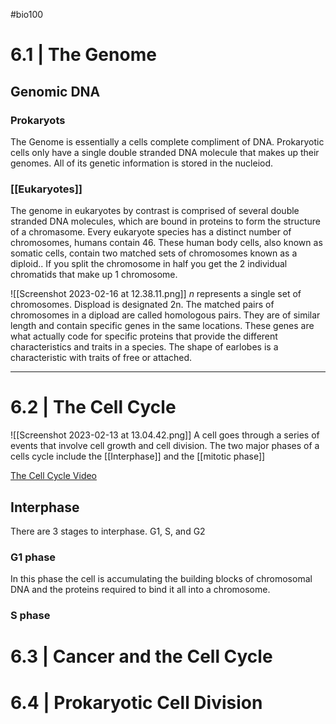 #bio100 

# 6.1 | The Genome

## Genomic DNA

### Prokaryots
The Genome is essentially a cells complete compliment of DNA. Prokaryotic cells only have a single double stranded DNA molecule that makes up their genomes. All of its genetic information is stored in the nucleiod.

### [[Eukaryotes]]
The genome in eukaryotes by contrast is comprised of several double stranded DNA molecules, which are bound in proteins to form the structure of a chromasome. Every eukaryote species has a distinct number of chromosomes, humans contain 46. These human body cells, also known as somatic cells, contain two matched sets of chromosomes known as a diploid.. If you split the chromosome in half you get the 2 individual chromatids that make up 1 chromosome. 


![[Screenshot 2023-02-16 at 12.38.11.png]]
*n* represents a single set of chromosomes. Dispload is designated 2n. The matched pairs of chromosomes in a dipload are called homologous pairs. They are of similar length and contain specific genes in the same locations. These genes are what actually code for specific proteins that provide the different characteristics and traits in a species. The shape of earlobes is a characteristic with traits of free or attached.

***
# 6.2 | The Cell Cycle

![[Screenshot 2023-02-13 at 13.04.42.png]]
A cell goes through a series of events that involve cell growth  and cell division. The two major phases of a cells cycle include the [[Interphase]] and the [[mitotic phase]] 

[The Cell Cycle Video](https://youtu.be/e6N9_RhD10Q)
## Interphase
There are 3 stages to interphase. G1, S, and G2

### G1 phase
In this phase the cell is accumulating the building blocks of chromosomal DNA and the proteins required to bind it all into a chromosome. 

### S phase


# 6.3 | Cancer and the Cell Cycle
# 6.4 | Prokaryotic Cell Division
